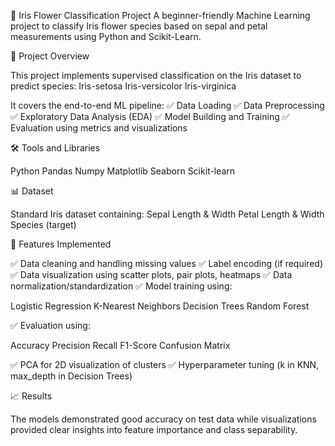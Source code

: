 🌸 Iris Flower Classification Project
A beginner-friendly Machine Learning project to classify Iris flower species based on sepal and petal measurements using Python and Scikit-Learn.

📌 Project Overview

This project implements supervised classification on the Iris dataset to predict species:
Iris-setosa
Iris-versicolor
Iris-virginica

It covers the end-to-end ML pipeline: ✅ Data Loading
✅ Data Preprocessing
✅ Exploratory Data Analysis (EDA)
✅ Model Building and Training
✅ Evaluation using metrics and visualizations

🛠️ Tools and Libraries

Python
Pandas
Numpy
Matplotlib
Seaborn
Scikit-learn

📊 Dataset

Standard Iris dataset containing:
Sepal Length & Width
Petal Length & Width
Species (target)


🚀 Features Implemented

✅ Data cleaning and handling missing values
✅ Label encoding (if required)
✅ Data visualization using scatter plots, pair plots, heatmaps
✅ Data normalization/standardization
✅ Model training using:

Logistic Regression
K-Nearest Neighbors
Decision Trees
Random Forest


✅ Evaluation using:

Accuracy
Precision
Recall
F1-Score
Confusion Matrix


✅ PCA for 2D visualization of clusters
✅ Hyperparameter tuning (k in KNN, max_depth in Decision Trees)

📈 Results

The models demonstrated good accuracy on test data while visualizations provided clear insights into feature importance and class separability.
